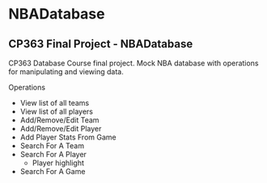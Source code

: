 # NBADatabase
## CP363 Final Project - NBADatabase

CP363 Database Course final project. Mock NBA database with operations for manipulating and viewing data.

Operations
- View list of all teams
- View list of all players
- Add/Remove/Edit Team
- Add/Remove/Edit Player
- Add Player Stats From Game
- Search For A Team
- Search For A Player
    - Player highlight
- Search For A Game
